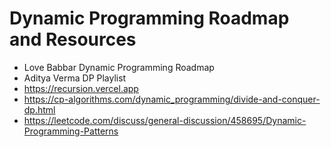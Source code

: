 # Dynamic Programming Roadmap and Resources 

- Love Babbar Dynamic Programming Roadmap
- Aditya Verma DP Playlist
- https://recursion.vercel.app
- https://cp-algorithms.com/dynamic_programming/divide-and-conquer-dp.html
- https://leetcode.com/discuss/general-discussion/458695/Dynamic-Programming-Patterns
  
